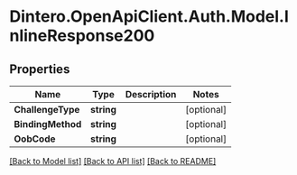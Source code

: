 # Dintero.OpenApiClient.Auth.Model.InlineResponse200

## Properties

Name | Type | Description | Notes
------------ | ------------- | ------------- | -------------
**ChallengeType** | **string** |  | [optional] 
**BindingMethod** | **string** |  | [optional] 
**OobCode** | **string** |  | [optional] 

[[Back to Model list]](../README.md#documentation-for-models) [[Back to API list]](../README.md#documentation-for-api-endpoints) [[Back to README]](../README.md)

